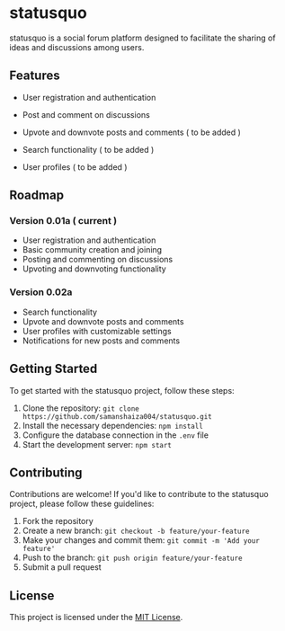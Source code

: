 # statusquo

statusquo is a social forum platform designed to facilitate the sharing of ideas and discussions among users.

## Features

- User registration and authentication

- Post and comment on discussions
- Upvote and downvote posts and comments ( to be added )
- Search functionality ( to be added )
- User profiles ( to be added )

## Roadmap

### Version 0.01a ( current )

- User registration and authentication
- Basic community creation and joining
- Posting and commenting on discussions
- Upvoting and downvoting functionality

### Version 0.02a

- Search functionality
- Upvote and downvote posts and comments
- User profiles with customizable settings
- Notifications for new posts and comments

## Getting Started

To get started with the statusquo project, follow these steps:

1. Clone the repository: `git clone https://github.com/samanshaiza004/statusquo.git`
2. Install the necessary dependencies: `npm install`
3. Configure the database connection in the `.env` file
4. Start the development server: `npm start`

## Contributing

Contributions are welcome! If you'd like to contribute to the statusquo project, please follow these guidelines:

1. Fork the repository
2. Create a new branch: `git checkout -b feature/your-feature`
3. Make your changes and commit them: `git commit -m 'Add your feature'`
4. Push to the branch: `git push origin feature/your-feature`
5. Submit a pull request

## License

This project is licensed under the [MIT License](LICENSE).
